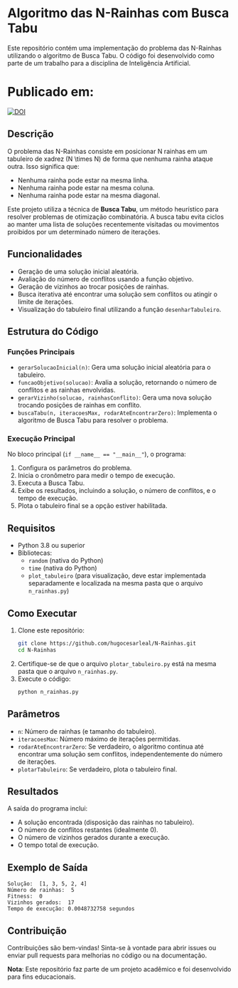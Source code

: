 # Algoritmo das N-Rainhas com Busca Tabu

Este repositório contém uma implementação do problema das N-Rainhas utilizando o algoritmo de Busca Tabu. O código foi desenvolvido como parte de um trabalho para a disciplina de Inteligência Artificial.

# Publicado em:
[![DOI](https://zenodo.org/badge/DOI/10.5281/zenodo.14989033.svg)](https://doi.org/10.5281/zenodo.14989033)

## Descrição

O problema das N-Rainhas consiste em posicionar N rainhas em um tabuleiro de xadrez \(N \times N\) de forma que nenhuma rainha ataque outra. Isso significa que:
- Nenhuma rainha pode estar na mesma linha.
- Nenhuma rainha pode estar na mesma coluna.
- Nenhuma rainha pode estar na mesma diagonal.

Este projeto utiliza a técnica de **Busca Tabu**, um método heurístico para resolver problemas de otimização combinatória. A busca tabu evita ciclos ao manter uma lista de soluções recentemente visitadas ou movimentos proibidos por um determinado número de iterações.

## Funcionalidades

- Geração de uma solução inicial aleatória.
- Avaliação do número de conflitos usando a função objetivo.
- Geração de vizinhos ao trocar posições de rainhas.
- Busca iterativa até encontrar uma solução sem conflitos ou atingir o limite de iterações.
- Visualização do tabuleiro final utilizando a função `desenharTabuleiro`.

## Estrutura do Código

### Funções Principais

- `gerarSolucaoInicial(n)`: Gera uma solução inicial aleatória para o tabuleiro.
- `funcaoObjetivo(solucao)`: Avalia a solução, retornando o número de conflitos e as rainhas envolvidas.
- `gerarVizinho(solucao, rainhasConflito)`: Gera uma nova solução trocando posições de rainhas em conflito.
- `buscaTabu(n, iteracoesMax, rodarAteEncontrarZero)`: Implementa o algoritmo de Busca Tabu para resolver o problema.

### Execução Principal

No bloco principal (`if __name__ == "__main__"`), o programa:
1. Configura os parâmetros do problema.
2. Inicia o cronômetro para medir o tempo de execução.
3. Executa a Busca Tabu.
4. Exibe os resultados, incluindo a solução, o número de conflitos, e o tempo de execução.
5. Plota o tabuleiro final se a opção estiver habilitada.

## Requisitos

- Python 3.8 ou superior
- Bibliotecas:
  - `random` (nativa do Python)
  - `time` (nativa do Python)
  - `plot_tabuleiro` (para visualização, deve estar implementada separadamente e localizada na mesma pasta que o arquivo `n_rainhas.py`)

## Como Executar

1. Clone este repositório:
   ```bash
   git clone https://github.com/hugocesarleal/N-Rainhas.git
   cd N-Rainhas
   ```
2. Certifique-se de que o arquivo `plotar_tabuleiro.py` está na mesma pasta que o arquivo `n_rainhas.py`.
3. Execute o código:
   ```bash
   python n_rainhas.py
   ```

## Parâmetros

- `n`: Número de rainhas (e tamanho do tabuleiro).
- `iteracoesMax`: Número máximo de iterações permitidas.
- `rodarAteEncontrarZero`: Se verdadeiro, o algoritmo continua até encontrar uma solução sem conflitos, independentemente do número de iterações.
- `plotarTabuleiro`: Se verdadeiro, plota o tabuleiro final.

## Resultados

A saída do programa inclui:
- A solução encontrada (disposição das rainhas no tabuleiro).
- O número de conflitos restantes (idealmente 0).
- O número de vizinhos gerados durante a execução.
- O tempo total de execução.

## Exemplo de Saída

```text
Solução:  [1, 3, 5, 2, 4]
Número de rainhas:  5
Fitness:  0
Vizinhos gerados:  17
Tempo de execução: 0.0048732758 segundos
```

## Contribuição

Contribuições são bem-vindas! Sinta-se à vontade para abrir issues ou enviar pull requests para melhorias no código ou na documentação.

**Nota**: Este repositório faz parte de um projeto acadêmico e foi desenvolvido para fins educacionais.
